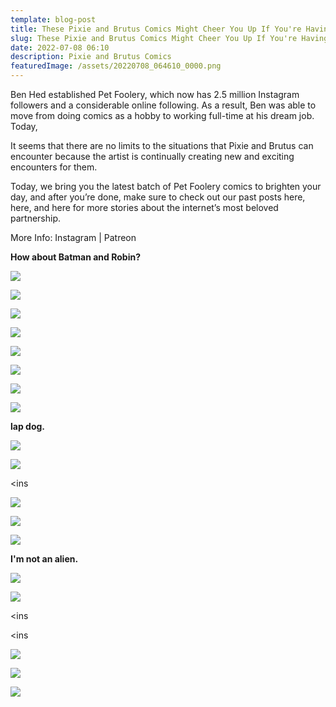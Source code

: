 ```yaml
---
template: blog-post
title: These Pixie and Brutus Comics Might Cheer You Up If You're Having a Bad Day
slug: These Pixie and Brutus Comics Might Cheer You Up If You're Having a Bad Day
date: 2022-07-08 06:10
description: Pixie and Brutus Comics
featuredImage: /assets/20220708_064610_0000.png
---
```

Ben Hed established Pet Foolery, which now has 2.5 million Instagram followers and a considerable online following. As a result, Ben was able to move from doing comics as a hobby to working full-time at his dream job. Today,

It seems that there are no limits to the situations that Pixie and Brutus can encounter because the artist is continually creating new and exciting encounters for them.

Today, we bring you the latest batch of Pet Foolery comics to brighten your day, and after you’re done, make sure to check out our past posts here, here, and here for more stories about the internet’s most beloved partnership.

More Info: Instagram | Patreon

**How about Batman and Robin?**

![](/assets/screenshot_20220708-055838_instagram.jpg)

![](/assets/screenshot_20220708-055850_instagram.jpg)

<script async src="https://pagead2.googlesyndication.com/pagead/js/adsbygoogle.js?client=ca-pub-4648723387452672"
     crossorigin="anonymous"></script>

<ins class="adsbygoogle"
     style="display:block; text-align:center;"
     data-ad-layout="in-article"
     data-ad-format="fluid"
     data-ad-client="ca-pub-4648723387452672"
     data-ad-slot="9248327144"></ins>

<script>
     (adsbygoogle = window.adsbygoogle || []).push({});
</script>

![](/assets/screenshot_20220708-055903_instagram.jpg)

![](/assets/screenshot_20220708-055916_instagram.jpg)

![](/assets/screenshot_20220708-055931_instagram.jpg)

![](/assets/screenshot_20220708-055944_instagram.jpg)

![](/assets/screenshot_20220708-055956_instagram.jpg)

<script async src="https://pagead2.googlesyndication.com/pagead/js/adsbygoogle.js?client=ca-pub-4648723387452672"
     crossorigin="anonymous"></script>

<ins class="adsbygoogle"
     style="display:block; text-align:center;"
     data-ad-layout="in-article"
     data-ad-format="fluid"
     data-ad-client="ca-pub-4648723387452672"
     data-ad-slot="9248327144"></ins>

<script>
     (adsbygoogle = window.adsbygoogle || []).push({});
</script>

![](/assets/screenshot_20220708-060008_instagram.jpg)

**lap dog.**

![](/assets/screenshot_20220708-060104_instagram.jpg)

![](/assets/screenshot_20220708-060117_instagram.jpg)



<ins 

<script>
     

![](/assets/screenshot_20220708-060131_instagram.jpg)

![](/assets/screenshot_20220708-060144_instagram.jpg)

![](/assets/screenshot_20220708-060156_instagram.jpg)

"**Freddy KRUEGER**"

![](/assets/screenshot_20220708-060306_instagram.jpg)

![](/assets/screenshot_20220708-060325_instagram.jpg)

<script async src="https://pagead2.googlesyndication.com/pagead/js/adsbygoogle.js?client=ca-pub-4648723387452672"
     crossorigin="anonymous"></script>

<ins class="adsbygoogle"
     style="display:block; text-align:center;"
     data-ad-layout="in-article"
     data-ad-format="fluid"
     data-ad-client="ca-pub-4648723387452672"
     data-ad-slot="9248327144"></ins>

<script>
     (adsbygoogle = window.adsbygoogle || []).push({});
</script>

![](/assets/screenshot_20220708-060338_instagram.jpg)

![](/assets/screenshot_20220708-060354_instagram.jpg)

![](/assets/screenshot_20220708-060406_instagram.jpg)

**I'm not an alien.**

![](/assets/screenshot_20220708-060453_instagram.jpg)

![](/assets/screenshot_20220708-060505_instagram.jpg)

<ins 



<ins 

<script>
     

![](/assets/screenshot_20220708-060530_instagram.jpg)

![](/assets/screenshot_20220708-060545_instagram.jpg)

![](/assets/screenshot_20220708-060600_instagram.jpg)

<script async src="https://pagead2.googlesyndication.com/pagead/js/adsbygoogle.js?client=ca-pub-4648723387452672"
     crossorigin="anonymous"></script>

<ins class="adsbygoogle"
     style="display:block; text-align:center;"
     data-ad-layout="in-article"
     data-ad-format="fluid"
     data-ad-client="ca-pub-4648723387452672"
     data-ad-slot="9248327144"></ins>

<script>
     (adsbygoogle = window.adsbygoogle || []).push({});
</script>

![](/assets/screenshot_20220708-060613_instagram.jpg)

![](/assets/screenshot_20220708-060627_instagram.jpg)

![](/assets/screenshot_20220708-060640_instagram.jpg)